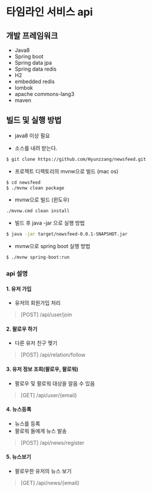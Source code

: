 # 타임라인 서비스 api

## 개발 프레임워크 
* Java8
* Spring boot
* Spring data jpa
* Spring data redis
* H2
* embedded redis
* lombok
* apache commons-lang3
* maven

## 빌드 및 실행 방법
  - java8 이상 필요

  * 소스를 내려 받는다.
  ```bash
  $ git clone https://github.com/Hyunzzang/newsfeed.git
  ```

  * 프로젝트 디렉토리의 mvnw으로 빌드 (mac os)
  ```bash
  $ cd newsfeed
  $ ./mvnw clean package
  ```
  * mvnw으로 빌드 (윈도우)
  ```bash
  ./mvnw.cmd clean install
  ```

  * 빌드 후 java -jar 으로 실행 방법 
  ```bash
  $ java -jar target/newsfeed-0.0.1-SNAPSHOT.jar
  ```
  * mvnw으로 spring boot 실행 방법
  ```bash
  $ ./mvnw spring-boot:run
  ```

### api 설명
#### 1. 유저 가입 
  *  유저의 회원가입 처리
  
  > [POST] /api/user/join

#### 2. 팔로우 하기
  * 다른 유저 친구 맺기
  
  > [POST] /api/relation/follow

#### 3. 유저 정보 조회(팔로우, 팔로워)
  * 팔로우 및 팔로워 대상을 알음 수 있음 
  
  > [GET] /api/user/{email}

#### 4. 뉴스등록
  * 뉴스를 등록
  * 팔로워 들에게 뉴스 발송
  
  > [POST] /api/news/register

#### 5. 뉴스보기 
  * 팔로우한 유저의 뉴스 보기
  
  > [GET] /api/news/{email}